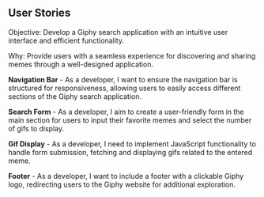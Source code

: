 ## User Stories

Objective: Develop a Giphy search application with an intuitive user interface and efficient functionality.

Why: Provide users with a seamless experience for discovering and sharing memes through a well-designed application.

**Navigation Bar**
    - As a developer, I want to ensure the navigation bar is structured for responsiveness, allowing users to easily access different sections of the Giphy search application.

**Search Form**
    - As a developer, I aim to create a user-friendly form in the main section for users to input their favorite memes and select the number of gifs to display.

**Gif Display**
    - As a developer, I need to implement JavaScript functionality to handle form submission, fetching and displaying gifs related to the entered meme.

**Footer**
    - As a developer, I want to include a footer with a clickable Giphy logo, redirecting users to the Giphy website for additional exploration.